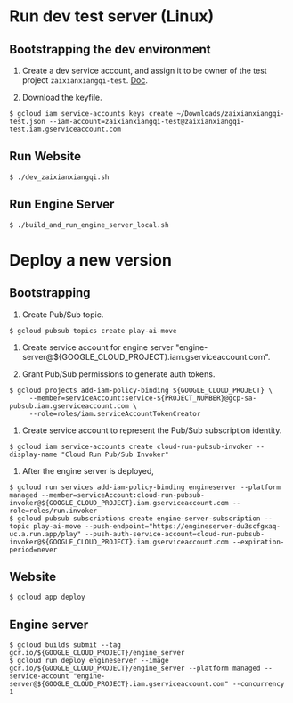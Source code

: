 # Run dev test server (Linux)

## Bootstrapping the dev environment

1. Create a dev service account, and assign it to be owner of the test project `zaixianxiangqi-test`. [Doc](https://cloud.google.com/docs/authentication/production#create_service_account).

1. Download the keyfile.
```
$ gcloud iam service-accounts keys create ~/Downloads/zaixianxiangqi-test.json --iam-account=zaixianxiangqi-test@zaixianxiangqi-test.iam.gserviceaccount.com
```

## Run Website
```
$ ./dev_zaixianxiangqi.sh
```

## Run Engine Server
```
$ ./build_and_run_engine_server_local.sh
```

# Deploy a new version

## Bootstrapping

1. Create Pub/Sub topic.
```
$ gcloud pubsub topics create play-ai-move
```

1. Create service account for engine server "engine-server@${GOOGLE_CLOUD_PROJECT}.iam.gserviceaccount.com".

1. Grant Pub/Sub permissions to generate auth tokens.
```
$ gcloud projects add-iam-policy-binding ${GOOGLE_CLOUD_PROJECT} \
     --member=serviceAccount:service-${PROJECT_NUMBER}@gcp-sa-pubsub.iam.gserviceaccount.com \
     --role=roles/iam.serviceAccountTokenCreator
```

1. Create service account to represent the Pub/Sub subscription identity.
```
$ gcloud iam service-accounts create cloud-run-pubsub-invoker --display-name "Cloud Run Pub/Sub Invoker"
```

1. After the engine server is deployed,
```
$ gcloud run services add-iam-policy-binding engineserver --platform managed --member=serviceAccount:cloud-run-pubsub-invoker@${GOOGLE_CLOUD_PROJECT}.iam.gserviceaccount.com --role=roles/run.invoker
$ gcloud pubsub subscriptions create engine-server-subscription --topic play-ai-move --push-endpoint="https://engineserver-du3scfgxaq-uc.a.run.app/play" --push-auth-service-account=cloud-run-pubsub-invoker@${GOOGLE_CLOUD_PROJECT}.iam.gserviceaccount.com --expiration-period=never
```

## Website
```
$ gcloud app deploy
```

## Engine server
```
$ gcloud builds submit --tag gcr.io/${GOOGLE_CLOUD_PROJECT}/engine_server
$ gcloud run deploy engineserver --image gcr.io/${GOOGLE_CLOUD_PROJECT}/engine_server --platform managed --service-account "engine-server@${GOOGLE_CLOUD_PROJECT}.iam.gserviceaccount.com" --concurrency 1
```
